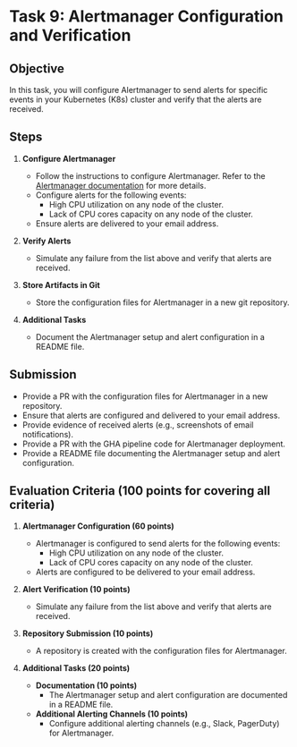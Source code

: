 # Task 9: Alertmanager Configuration and Verification

## Objective

In this task, you will configure Alertmanager to send alerts for specific events in your Kubernetes (K8s) cluster and verify that the alerts are received.

## Steps

1. **Configure Alertmanager**
   - Follow the instructions to configure Alertmanager. Refer to the [Alertmanager documentation](https://prometheus.io/docs/alerting/latest/alertmanager/) for more details.
   - Configure alerts for the following events:
     - High CPU utilization on any node of the cluster.
     - Lack of CPU cores capacity on any node of the cluster.
   - Ensure alerts are delivered to your email address.

2. **Verify Alerts**
   - Simulate any failure from the list above and verify that alerts are received.

3. **Store Artifacts in Git**
   - Store the configuration files for Alertmanager in a new git repository.

4. **Additional Tasks**
   - Document the Alertmanager setup and alert configuration in a README file.

## Submission

- Provide a PR with the configuration files for Alertmanager in a new repository.
- Ensure that alerts are configured and delivered to your email address.
- Provide evidence of received alerts (e.g., screenshots of email notifications).
- Provide a PR with the GHA pipeline code for Alertmanager deployment.
- Provide a README file documenting the Alertmanager setup and alert configuration.

## Evaluation Criteria (100 points for covering all criteria)

1. **Alertmanager Configuration (60 points)**
   - Alertmanager is configured to send alerts for the following events:
     - High CPU utilization on any node of the cluster.
     - Lack of CPU cores capacity on any node of the cluster.
   - Alerts are configured to be delivered to your email address.

2. **Alert Verification (10 points)**
   - Simulate any failure from the list above and verify that alerts are received.

3. **Repository Submission (10 points)**
   - A repository is created with the configuration files for Alertmanager.

4. **Additional Tasks (20 points)**
   - **Documentation (10 points)**
     - The Alertmanager setup and alert configuration are documented in a README file.
   - **Additional Alerting Channels (10 points)**
     - Configure additional alerting channels (e.g., Slack, PagerDuty) for Alertmanager.